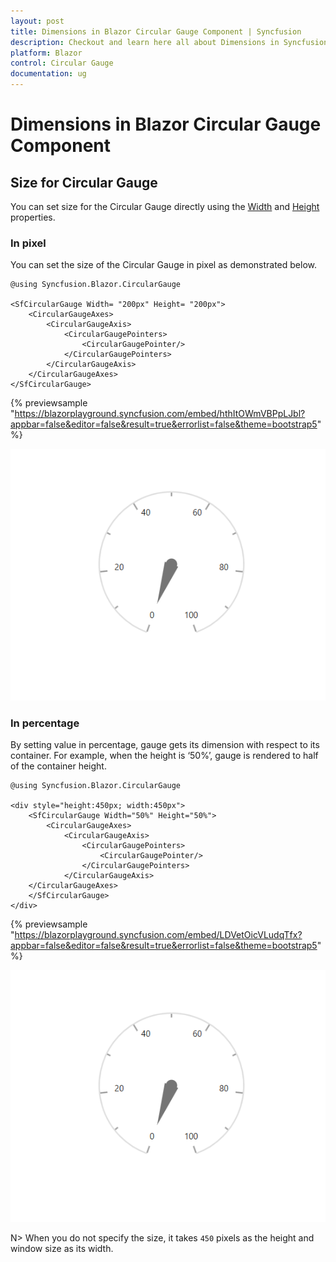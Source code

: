 ```yaml
---
layout: post
title: Dimensions in Blazor Circular Gauge Component | Syncfusion
description: Checkout and learn here all about Dimensions in Syncfusion Blazor Circular Gauge component and more.
platform: Blazor
control: Circular Gauge
documentation: ug
---
```


# Dimensions in Blazor Circular Gauge Component

## Size for Circular Gauge

You can set size for the Circular Gauge directly using the [Width](https://help.syncfusion.com/cr/blazor/Syncfusion.Blazor.CircularGauge.SfCircularGauge.html#Syncfusion_Blazor_CircularGauge_SfCircularGauge_Width) and [Height](https://help.syncfusion.com/cr/blazor/Syncfusion.Blazor.CircularGauge.SfCircularGauge.html#Syncfusion_Blazor_CircularGauge_SfCircularGauge_Height) properties.

### In pixel

You can set the size of the Circular Gauge in pixel as demonstrated below.

```cshtml
@using Syncfusion.Blazor.CircularGauge

<SfCircularGauge Width= "200px" Height= "200px">
    <CircularGaugeAxes>
        <CircularGaugeAxis>
            <CircularGaugePointers>
                <CircularGaugePointer/>
            </CircularGaugePointers>
        </CircularGaugeAxis>
    </CircularGaugeAxes>
</SfCircularGauge>
```
{% previewsample "https://blazorplayground.syncfusion.com/embed/hthItOWmVBPpLJbl?appbar=false&editor=false&result=true&errorlist=false&theme=bootstrap5" %}

![Changing Blazor Circular Gauge Size in Pixel](./images/blazor-circulargauge-size.png)

### In percentage

By setting value in percentage, gauge gets its dimension with respect to its container. For example, when the height is ‘50%’, gauge is rendered to half of the container height.

```cshtml
@using Syncfusion.Blazor.CircularGauge

<div style="height:450px; width:450px">
    <SfCircularGauge Width="50%" Height="50%">
        <CircularGaugeAxes>
            <CircularGaugeAxis>
                <CircularGaugePointers>
                    <CircularGaugePointer/>
                </CircularGaugePointers>
            </CircularGaugeAxis>
    </CircularGaugeAxes>
    </SfCircularGauge>
</div>
```

{% previewsample "https://blazorplayground.syncfusion.com/embed/LDVetOicVLudqTfx?appbar=false&editor=false&result=true&errorlist=false&theme=bootstrap5" %}

![Changing Blazor Circular Gauge Size in Percentage](./images/blazor-circulargauge-size.png)

N> When you do not specify the size, it takes `450` pixels as the height and window size as its width.